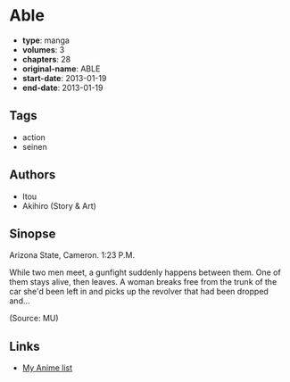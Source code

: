 # Able

-   **type**: manga
-   **volumes**: 3
-   **chapters**: 28
-   **original-name**: ABLE
-   **start-date**: 2013-01-19
-   **end-date**: 2013-01-19

## Tags

-   action
-   seinen

## Authors

-   Itou
-   Akihiro (Story & Art)

## Sinopse

Arizona State, Cameron. 1:23 P.M.

While two men meet, a gunfight suddenly happens between them. One of them stays alive, then leaves. A woman breaks free from the trunk of the car she'd been left in and picks up the revolver that had been dropped and...

(Source: MU)

## Links

-   [My Anime list](https://myanimelist.net/manga/56341/Able)

